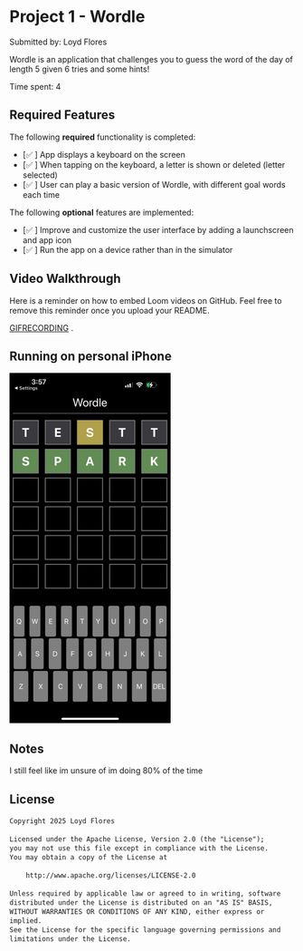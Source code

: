 # Project 1 - Wordle

Submitted by: Loyd Flores

Wordle is an application that challenges you to guess the word of the day of length 5 given 6 tries and some hints!

Time spent: 4 

## Required Features

The following **required** functionality is completed:

- [✅ ] App displays a keyboard on the screen
- [✅ ] When tapping on the keyboard, a letter is shown or deleted (letter selected)
- [✅ ] User can play a basic version of Wordle, with different goal words each time

The following **optional** features are implemented:

- [✅ ] Improve and customize the user interface by adding a launchscreen and app icon
- [✅ ] Run the app on a device rather than in the simulator 

## Video Walkthrough

Here is a reminder on how to embed Loom videos on GitHub. Feel free to remove this reminder once you upload your README. 

[GIFRECORDING](https://github.com/floresloyd/ios101/blob/main/week1/week1readme-assets/recording.gif) .


## Running on personal iPhone
![phone](https://raw.githubusercontent.com/floresloyd/ios101/refs/heads/main/week1/week1readme-assets/mobile.webp)
## Notes
I still feel like im unsure of im doing 80% of the time 

## License

    Copyright 2025 Loyd Flores

    Licensed under the Apache License, Version 2.0 (the "License");
    you may not use this file except in compliance with the License.
    You may obtain a copy of the License at

        http://www.apache.org/licenses/LICENSE-2.0

    Unless required by applicable law or agreed to in writing, software
    distributed under the License is distributed on an "AS IS" BASIS,
    WITHOUT WARRANTIES OR CONDITIONS OF ANY KIND, either express or implied.
    See the License for the specific language governing permissions and
    limitations under the License.
